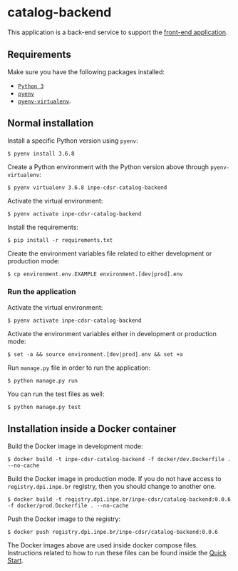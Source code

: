 # catalog-backend

This application is a back-end service to support the [front-end application](https://github.com/inpe-cdsr/catalog-frontend).


## Requirements

Make sure you have the following packages installed:

- [`Python 3`](https://www.python.org/downloads/)
- [`pyenv`](https://github.com/pyenv/pyenv#basic-github-checkout)
- [`pyenv-virtualenv`](https://github.com/pyenv/pyenv-virtualenv#installing-as-a-pyenv-plugin).


## Normal installation

Install a specific Python version using `pyenv`:

```
$ pyenv install 3.6.8
```

Create a Python environment with the Python version above through `pyenv-virtualenv`:

```
$ pyenv virtualenv 3.6.8 inpe-cdsr-catalog-backend
```

Activate the virtual environment:

```
$ pyenv activate inpe-cdsr-catalog-backend
```

Install the requirements:

```
$ pip install -r requirements.txt
```

Create the environment variables file related to either development or production mode:

```
$ cp environment.env.EXAMPLE environment.[dev|prod].env
```


### Run the application

Activate the virtual environment:

```
$ pyenv activate inpe-cdsr-catalog-backend
```

Activate the environment variables either in development or production mode:

```
$ set -a && source environment.[dev|prod].env && set +a
```

Run `manage.py` file in order to run the application:

```
$ python manage.py run
```

You can run the test files as well:

```
$ python manage.py test
```


## Installation inside a Docker container

Build the Docker image in development mode:

```
$ docker build -t inpe-cdsr-catalog-backend -f docker/dev.Dockerfile . --no-cache
```

Build the Docker image in production mode. If you do not have access to `registry.dpi.inpe.br` registry, then you should change to another one.

```
$ docker build -t registry.dpi.inpe.br/inpe-cdsr/catalog-backend:0.0.6 -f docker/prod.Dockerfile . --no-cache
```

Push the Docker image to the registry:

```
$ docker push registry.dpi.inpe.br/inpe-cdsr/catalog-backend:0.0.6
```

The Docker images above are used inside docker compose files. Instructions related to how to run these files can be found inside the [Quick Start](https://github.com/inpe-cdsr/catalog/blob/master/quick-start.md).
